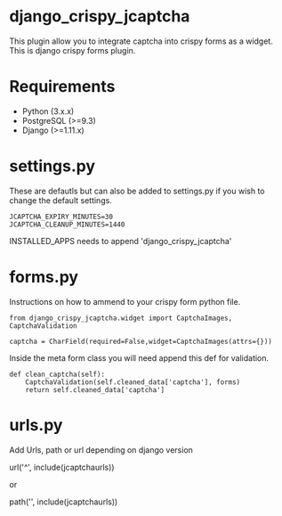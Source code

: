 # django_crispy_jcaptcha
This plugin allow you to integrate captcha into crispy forms as a widget.   This is django crispy forms plugin.

# Requirements

- Python (3.x.x)
- PostgreSQL (>=9.3)
- Django (>=1.11.x)


# settings.py

These are defautls but can also be added to settings.py if you wish to change the default settings.

    JCAPTCHA_EXPIRY_MINUTES=30
    JCAPTCHA_CLEANUP_MINUTES=1440

INSTALLED_APPS needs to append 'django_crispy_jcaptcha'

# forms.py

Instructions on how to ammend to your crispy form python file.

    from django_crispy_jcaptcha.widget import CaptchaImages, CaptchaValidation

    captcha = CharField(required=False,widget=CaptchaImages(attrs={}))

Inside the meta form class you will need append this def for validation.

    def clean_captcha(self):
        CaptchaValidation(self.cleaned_data['captcha'], forms)
        return self.cleaned_data['captcha']


# urls.py
Add Urls, path or url depending on django version  

url('^', include(jcaptchaurls))

or

path('', include(jcaptchaurls))

